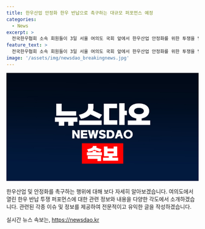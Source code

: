 ```yaml
---
title: 한우산업 안정화 한우 반납으로 촉구하는 대규모 퍼포먼스 예정
categories:
  - News
excerpt: >
  전국한우협회 소속 회원들이 3일 서울 여의도 국회 앞에서 한우산업 안정화를 위한 투쟁을 벌였다. (150자)
feature_text: >
  전국한우협회 소속 회원들이 3일 서울 여의도 국회 앞에서 한우산업 안정화를 위한 투쟁을 벌였다. (150자)
image: '/assets/img/newsdao_breakingnews.jpg'
---
```


<p><img src="/assets/img/newsdao_breakingnews.jpg" alt="ranknews 속보" /></p>

<p>한우산업 및 안정화를 촉구하는 행위에 대해 보다 자세히 알아보겠습니다. 여의도에서 열린 한우 반납 투쟁 퍼포먼스에 대한 관련 정보와 내용을 다양한 각도에서 소개하겠습니다. 관련된 각종 이슈 및 정보를 제공하여 전문적이고 유익한 글을 작성하겠습니다.</p>
실시간 뉴스 속보는, <a href="https://newsdao.kr" rel="dofollow">https://newsdao.kr</a>


